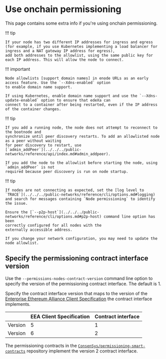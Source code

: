 # Use onchain permissioning

This page contains some extra info if you're using onchain permissioning.

!!! tip

```
If your node has two different IP addresses for ingress and egress
(for example, if you use Kubernetes implementing a load balancer for ingress and a NAT gateway IP address for egress),
add both addresses to the allowlist, using the same public key for each IP address. This will allow the node to connect.
```

!!! important

```
Node allowlists [support domain names] in enode URLs as an early access feature. Use the `--Xdns-enabled` option
to enable domain name support.

If using Kubernetes, enable domain name support and use the `--Xdns-update-enabled` option to ensure that edeXa can
connect to a container after being restarted, even if the IP address of the container changes.
```

!!! tip

```
If you add a running node, the node does not attempt to reconnect to the bootnode and
synchronize until peer discovery restarts. To add an allowlisted node as a peer without waiting
for peer discovery to restart, use
[`admin_addPeer`](../../../public-networks/reference/api/index.md#admin_addpeer).

If you add the node to the allowlist before starting the node, using `admin_addPeer` is not
required because peer discovery is run on node startup.
```

!!! tip

```
If nodes are not connecting as expected, set the [log level to `TRACE`](../../../public-networks/reference/cli/options.md#logging)
and search for messages containing `Node permissioning` to identify the issue.

Ensure the [`--p2p-host`](../../../public-networks/reference/cli/options.md#p2p-host) command line option has been
correctly configured for all nodes with the
externally accessible address.

If you change your network configuration, you may need to update the node allowlist.
```

## Specify the permissioning contract interface version

Use the `--permissions-nodes-contract-version` command line option to specify the version of the permissioning contract interface. The default is 1.

Specify the contract interface version that maps to the version of the [Enterprise Ethereum Alliance Client Specification](https://entethalliance.org/technical-specifications/) the contract interface implements.

|         | EEA Client Specification | Contract interface |
| ------- | ------------------------ | ------------------ |
| Version | 5                        | 1                  |
| Version | 6                        | 2                  |

The permissioning contracts in the [`ConsenSys/permissioning-smart-contracts`](https://github.com/ConsenSys/permissioning-smart-contracts) repository implement the version 2 contract interface.
